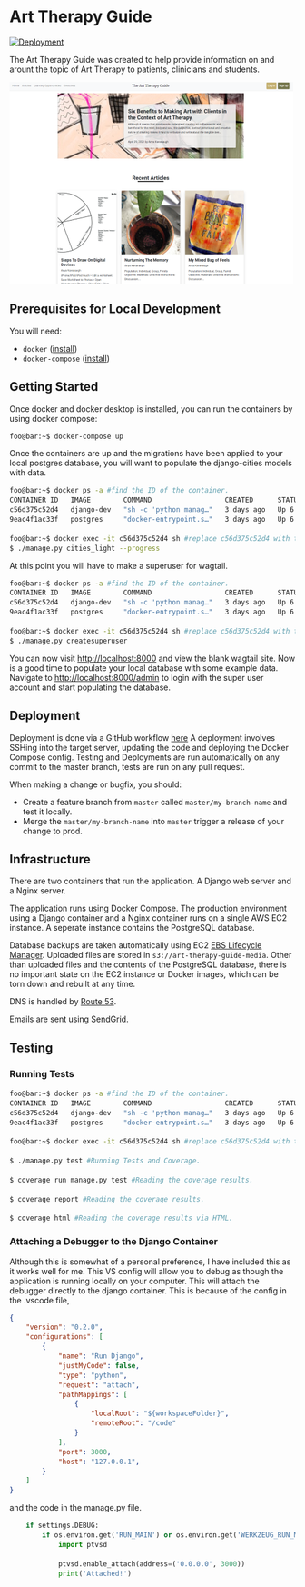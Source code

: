 
# Art Therapy Guide

[![Deployment](https://github.com/thisisnotmyuserid/ArtTherapyGuide/actions/workflows/deploy.yml/badge.svg?branch=main)](https://github.com/thisisnotmyuserid/ArtTherapyGuide/actions/workflows/deploy.yml)

The Art Therapy Guide was created to help provide information on and arount the topic of Art Therapy to patients, clinicians and students.

![Screenshot](images/screenshot.png)

## Prerequisites for Local Development

You will need:

- `docker` ([install](https://docs.docker.com/install/#supported-platforms))
- `docker-compose` ([install](https://docs.docker.com/compose/install/))

## Getting Started

Once docker and docker desktop is installed, you can run the containers by using docker compose:

```sh
foo@bar:~$ docker-compose up
```

Once the containers are up and the migrations have been applied to your local postgres database, you will want to populate the django-cities models with data.

```sh
foo@bar:~$ docker ps -a #find the ID of the container.
CONTAINER ID   IMAGE        COMMAND                  CREATED      STATUS       PORTS                                            NAMES
c56d375c52d4   django-dev   "sh -c 'python manag…"   3 days ago   Up 6 hours   0.0.0.0:3000->3000/tcp, 0.0.0.0:8000->8000/tcp   art-therapy_web_1
9eac4f1ac33f   postgres     "docker-entrypoint.s…"   3 days ago   Up 6 hours   0.0.0.0:5432->5432/tcp                           art-therapy_db_1

foo@bar:~$ docker exec -it c56d375c52d4 sh #replace c56d375c52d4 with the id of the django docker container. This opens a shell in the container.
$ ./manage.py cities_light --progress
```

At this point you will have to make a superuser for wagtail.

```sh
foo@bar:~$ docker ps -a #find the ID of the container.
CONTAINER ID   IMAGE        COMMAND                  CREATED      STATUS       PORTS                                            NAMES
c56d375c52d4   django-dev   "sh -c 'python manag…"   3 days ago   Up 6 hours   0.0.0.0:3000->3000/tcp, 0.0.0.0:8000->8000/tcp   art-therapy_web_1
9eac4f1ac33f   postgres     "docker-entrypoint.s…"   3 days ago   Up 6 hours   0.0.0.0:5432->5432/tcp                           art-therapy_db_1

foo@bar:~$ docker exec -it c56d375c52d4 sh #replace c56d375c52d4 with the id of the django docker container. This opens a shell in the container.
$ ./manage.py createsuperuser
```

You can now visit [http://localhost:8000](http://localhost:8000) and view the blank wagtail site. Now is a good time to populate your local database with some example data. Navigate to [http://localhost:8000/admin](http://localhost:8000/admin) to login with the super user account and start populating the database.

## Deployment

Deployment is done via a GitHub workflow [here](https://github.com/thisisnotmyuserid/art-therapy/actions) A deployment involves SSHing into the target server, updating the code and deploying the Docker Compose config. Testing and Deployments are run automatically on any commit to the master branch, tests are run on any pull request.

When making a change or bugfix, you should:

- Create a feature branch from `master` called `master/my-branch-name` and test it locally.
- Merge the `master/my-branch-name` into `master` trigger a release of your change to prod.

## Infrastructure

There are two containers that run the application. A Django web server and a Nginx server.

The application runs using Docker Compose. The production environment using a Django container and a Nginx container runs on a single AWS EC2 instance. A seperate instance contains the PostgreSQL database.

Database backups are taken automatically using EC2 [EBS Lifecycle Manager](https://docs.aws.amazon.com/AWSEC2/latest/UserGuide/snapshot-lifecycle.html). Uploaded files are stored in `s3://art-therapy-guide-media`. Other than uploaded files and the contents of the PostgreSQL database, there is no important state on the EC2 instance or Docker images, which can be torn down and rebuilt at any time.

DNS is handled by [Route 53](https://aws.amazon.com/route53/).

Emails are sent using [SendGrid](https://app.sendgrid.com).

## Testing

### Running Tests

```sh
foo@bar:~$ docker ps -a #find the ID of the container.
CONTAINER ID   IMAGE        COMMAND                  CREATED      STATUS       PORTS                                            NAMES
c56d375c52d4   django-dev   "sh -c 'python manag…"   3 days ago   Up 6 hours   0.0.0.0:3000->3000/tcp, 0.0.0.0:8000->8000/tcp   art-therapy_web_1
9eac4f1ac33f   postgres     "docker-entrypoint.s…"   3 days ago   Up 6 hours   0.0.0.0:5432->5432/tcp                           art-therapy_db_1

foo@bar:~$ docker exec -it c56d375c52d4 sh #replace c56d375c52d4 with the id of the django docker container. This opens a shell in the container.

$ ./manage.py test #Running Tests and Coverage.

$ coverage run manage.py test #Reading the coverage results.

$ coverage report #Reading the coverage results.

$ coverage html #Reading the coverage results via HTML.
```

### Attaching a Debugger to the Django Container

Although this is somewhat of a personal preference, I have included this as it works well for me. This VS config will allow you to debug as though the application is running locally on your computer. This will attach the debugger directly to the django container. This is because of the config in the .vscode file,

```json
{
    "version": "0.2.0",
    "configurations": [
        {
            "name": "Run Django",
            "justMyCode": false,
            "type": "python",
            "request": "attach",
            "pathMappings": [
                {
                    "localRoot": "${workspaceFolder}",
                    "remoteRoot": "/code"
                }
            ],
            "port": 3000,
            "host": "127.0.0.1",
        }
    ]
}
```

and the code in the manage.py file.

```python
    if settings.DEBUG:
        if os.environ.get('RUN_MAIN') or os.environ.get('WERKZEUG_RUN_MAIN'):
            import ptvsd

            ptvsd.enable_attach(address=('0.0.0.0', 3000))
            print('Attached!')
```
